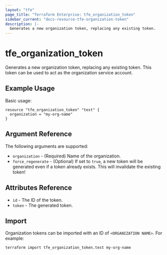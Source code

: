 ```yaml
---
layout: "tfe"
page_title: "Terraform Enterprise: tfe_organization_token"
sidebar_current: "docs-resource-tfe-organization-token"
description: |-
  Generates a new organization token, replacing any existing token.
---
```


# tfe_organization_token

Generates a new organization token, replacing any existing token. This token
can be used to act as the organization service account.

## Example Usage

Basic usage:

```hcl
resource "tfe_organization_token" "test" {
  organization = "my-org-name"
}
```

## Argument Reference

The following arguments are supported:

* `organization` - (Required) Name of the organization.
* `force_regenerate` - (Optional) If set to `true`, a new token will be
  generated even if a token already exists. This will invalidate the existing
  token!

## Attributes Reference

* `id` - The ID of the token.
* `token` - The generated token.

## Import

Organization tokens can be imported with an ID of `<ORGANIZATION NAME>`. For example:

```shell
terraform import tfe_organization_token.test my-org-name
```
